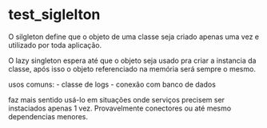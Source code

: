 # test_siglelton

O silgleton define que o objeto de uma classe seja criado apenas uma vez e utilizado por toda aplicação.

O lazy singleton espera até que o objeto seja usado pra criar a instancia da classe, após isso o objeto referenciado na memória será sempre o mesmo.

usos comuns: 
    - classe de logs
    - conexão com banco de dados
    

faz mais sentido usá-lo em situações onde serviços precisem ser instaciados apenas 1 vez. Provavelmente conectores ou até mesmo dependencias menores.
